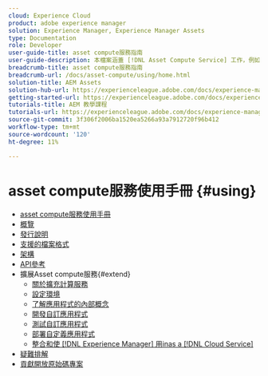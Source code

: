 ```yaml
---
cloud: Experience Cloud
product: adobe experience manager
solution: Experience Manager, Experience Manager Assets
type: Documentation
role: Developer
user-guide-title: asset compute服務指南
user-guide-description: 本檔案涵蓋 [!DNL Asset Compute Service] 工作，例如如何開發、管理、部署和疑難排解自訂程式碼。
breadcrumb-title: asset compute服務指南
breadcrumb-url: /docs/asset-compute/using/home.html
solution-title: AEM Assets
solution-hub-url: https://experienceleague.adobe.com/docs/experience-manager-cloud-service/assets/home.html
getting-started-url: https://experienceleague.adobe.com/docs/experience-manager-cloud-service/assets/asset-microservices-overview.html
tutorials-title: AEM 教學課程
tutorials-url: https://experienceleague.adobe.com/docs/experience-manager-learn/assets/overview.html
source-git-commit: 3f306f2006ba1520ea5266a93a7912720f96b412
workflow-type: tm+mt
source-wordcount: '120'
ht-degree: 11%

---
```



# asset compute服務使用手冊 {#using}

+ [asset compute服務使用手冊](home.md)
+ [概覽](introduction.md)
+ [發行說明](release-notes.md)
+ [支援的檔案格式](https://experienceleague.adobe.com/docs/experience-manager-cloud-service/assets/file-format-support.html)
+ [架構](architecture.md)
+ [API參考](api.md)
+ 擴展Asset compute服務{#extend}
   + [關於擴充計算服務](understand-extensibility.md)
   + [設定環境](setup-environment.md)
   + [了解應用程式的內部概念](custom-application-internals.md)
   + [開發自訂應用程式](develop-custom-application.md)
   + [測試自訂應用程式](test-custom-application.md)
   + [部署自定義應用程式](deploy-custom-application.md)
   + [整合和使 [!DNL Experience Manager] 用inas a [!DNL Cloud Service]](https://experienceleague.adobe.com/docs/experience-manager-cloud-service/assets/asset-microservices-overview.html)
+ [疑難排解](troubleshooting.md)
+ [貢獻開放原始碼專案](contribute-to-compute-service.md)
